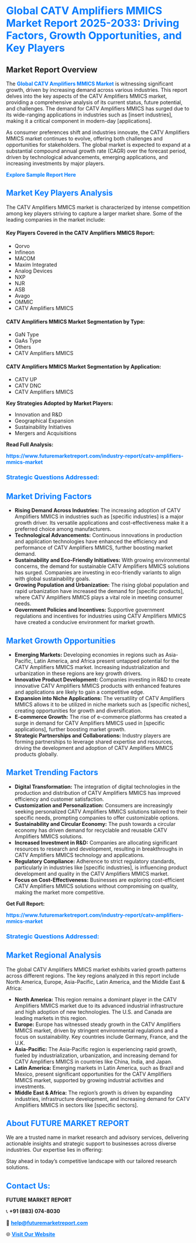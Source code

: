 <h1 style="color: #007BFF;">Global CATV Amplifiers MMICS Market Report 2025-2033: Driving Factors, Growth Opportunities, and Key Players</h1>

<section id="overview">
<h2>Market Report Overview</h2>
<p>The <a href="https://www.futuremarketreport.com/industry-report/catv-amplifiers-mmics-market" style="color: #007BFF; text-decoration: none;"><strong>Global CATV Amplifiers MMICS Market</strong></a> is witnessing significant growth, driven by increasing demand across various industries. This report delves into the key aspects of the CATV Amplifiers MMICS market, providing a comprehensive analysis of its current status, future potential, and challenges. The demand for CATV Amplifiers MMICS has surged due to its wide-ranging applications in industries such as [insert industries], making it a critical component in modern-day [applications].</p>
<p>As consumer preferences shift and industries innovate, the CATV Amplifiers MMICS market continues to evolve, offering both challenges and opportunities for stakeholders. The global market is expected to expand at a substantial compound annual growth rate (CAGR) over the forecast period, driven by technological advancements, emerging applications, and increasing investments by major players.</p>
</section>

<section id="overview">
<p><a href="https://www.futuremarketreport.com/request-sample/reportId=100000" style="color: #007BFF; text-decoration: none;"><strong>Explore Sample Report Here</strong></a></p>
</section>

<section id="key-players">
<h2 style="color: #007BFF;">Market Key Players Analysis</h2>
<p>The CATV Amplifiers MMICS market is characterized by intense competition among key players striving to capture a larger market share. Some of the leading companies in the market include:</p>
<h4>Key Players Covered in the CATV Amplifiers MMICS Report:</h4>
<ul><li>Qorvo</li><li>Infineon</li><li>MACOM</li><li>Maxim Integrated</li><li>Analog Devices</li><li>NXP</li><li>NJR</li><li>ASB</li><li>Avago</li><li>OMMIC</li><li>CATV Amplifiers MMICS</li></ul>
<h4>CATV Amplifiers MMICS Market Segmentation by Type:</h4>
<ul><li>GaN Type</li><li>GaAs Type</li><li>Others</li><li>CATV Amplifiers MMICS</li></ul>

<h4>CATV Amplifiers MMICS Market Segmentation by Application:</h4>
<ul><li>CATV UP</li><li>CATV DNC</li><li>CATV Amplifiers MMICS</li></ul>
<p><strong>Key Strategies Adopted by Market Players:</strong></p>
<ul>
<li>Innovation and R&D</li>
<li>Geographical Expansion</li>
<li>Sustainability Initiatives</li>
<li>Mergers and Acquisitions</li>
</ul>
</section>

<section>
<p><strong>Read Full Analysis: </strong></p><a href="https://www.futuremarketreport.com/industry-report/catv-amplifiers-mmics-market" style="color: #007BFF; text-decoration: none;"><strong>https://www.futuremarketreport.com/industry-report/catv-amplifiers-mmics-market</strong></a>
<h3 style="color: #007BFF;">Strategic Questions Addressed:</h3>
</section>

<section id="driving-factors">
<h2 style="color: #007BFF;">Market Driving Factors</h2>
<ul>
<li><strong>Rising Demand Across Industries:</strong> The increasing adoption of CATV Amplifiers MMICS in industries such as [specific industries] is a major growth driver. Its versatile applications and cost-effectiveness make it a preferred choice among manufacturers.</li>
<li><strong>Technological Advancements:</strong> Continuous innovations in production and application technologies have enhanced the efficiency and performance of CATV Amplifiers MMICS, further boosting market demand.</li>
<li><strong>Sustainability and Eco-Friendly Initiatives:</strong> With growing environmental concerns, the demand for sustainable CATV Amplifiers MMICS solutions has surged. Companies are investing in eco-friendly variants to align with global sustainability goals.</li>
<li><strong>Growing Population and Urbanization:</strong> The rising global population and rapid urbanization have increased the demand for [specific products], where CATV Amplifiers MMICS plays a vital role in meeting consumer needs.</li>
<li><strong>Government Policies and Incentives:</strong> Supportive government regulations and incentives for industries using CATV Amplifiers MMICS have created a conducive environment for market growth.</li>
</ul>
</section>

<section id="growth-opportunities">
<h2 style="color: #007BFF;">Market Growth Opportunities</h2>
<ul>
<li><strong>Emerging Markets:</strong> Developing economies in regions such as Asia-Pacific, Latin America, and Africa present untapped potential for the CATV Amplifiers MMICS market. Increasing industrialization and urbanization in these regions are key growth drivers.</li>
<li><strong>Innovative Product Development:</strong> Companies investing in R&D to create innovative CATV Amplifiers MMICS products with enhanced features and applications are likely to gain a competitive edge.</li>
<li><strong>Expansion into Niche Applications:</strong> The versatility of CATV Amplifiers MMICS allows it to be utilized in niche markets such as [specific niches], creating opportunities for growth and diversification.</li>
<li><strong>E-commerce Growth:</strong> The rise of e-commerce platforms has created a surge in demand for CATV Amplifiers MMICS used in [specific applications], further boosting market growth.</li>
<li><strong>Strategic Partnerships and Collaborations:</strong> Industry players are forming partnerships to leverage shared expertise and resources, driving the development and adoption of CATV Amplifiers MMICS products globally.</li>
</ul>
</section>

<section id="trending-factors">
<h2 style="color: #007BFF;">Market Trending Factors</h2>
<ul>
<li><strong>Digital Transformation:</strong> The integration of digital technologies in the production and distribution of CATV Amplifiers MMICS has improved efficiency and customer satisfaction.</li>
<li><strong>Customization and Personalization:</strong> Consumers are increasingly seeking personalized CATV Amplifiers MMICS solutions tailored to their specific needs, prompting companies to offer customizable options.</li>
<li><strong>Sustainability and Circular Economy:</strong> The push towards a circular economy has driven demand for recyclable and reusable CATV Amplifiers MMICS solutions.</li>
<li><strong>Increased Investment in R&D:</strong> Companies are allocating significant resources to research and development, resulting in breakthroughs in CATV Amplifiers MMICS technology and applications.</li>
<li><strong>Regulatory Compliance:</strong> Adherence to strict regulatory standards, particularly in industries like [specific industries], is influencing product development and quality in the CATV Amplifiers MMICS market.</li>
<li><strong>Focus on Cost-Effectiveness:</strong> Businesses are exploring cost-efficient CATV Amplifiers MMICS solutions without compromising on quality, making the market more competitive.</li>
</ul>
</section>

<section>
<p><strong>Get Full Report: </strong></p><a href="https://www.futuremarketreport.com/industry-report/catv-amplifiers-mmics-market" style="color: #007BFF; text-decoration: none;"><strong>https://www.futuremarketreport.com/industry-report/catv-amplifiers-mmics-market</strong></a>
<h3 style="color: #007BFF;">Strategic Questions Addressed:</h3>
</section>


<section id="regional-analysis">
<h2 style="color: #007BFF;">Market Regional Analysis</h2>
<p>The global CATV Amplifiers MMICS market exhibits varied growth patterns across different regions. The key regions analyzed in this report include North America, Europe, Asia-Pacific, Latin America, and the Middle East & Africa:</p>
<ul>
<li><strong>North America:</strong> This region remains a dominant player in the CATV Amplifiers MMICS market due to its advanced industrial infrastructure and high adoption of new technologies. The U.S. and Canada are leading markets in this region.</li>
<li><strong>Europe:</strong> Europe has witnessed steady growth in the CATV Amplifiers MMICS market, driven by stringent environmental regulations and a focus on sustainability. Key countries include Germany, France, and the U.K.</li>
<li><strong>Asia-Pacific:</strong> The Asia-Pacific region is experiencing rapid growth, fueled by industrialization, urbanization, and increasing demand for CATV Amplifiers MMICS in countries like China, India, and Japan.</li>
<li><strong>Latin America:</strong> Emerging markets in Latin America, such as Brazil and Mexico, present significant opportunities for the CATV Amplifiers MMICS market, supported by growing industrial activities and investments.</li>
<li><strong>Middle East & Africa:</strong> The region’s growth is driven by expanding industries, infrastructure development, and increasing demand for CATV Amplifiers MMICS in sectors like [specific sectors].</li>
</ul>
</section>

<footer>
<h2 style="color: #007BFF;">About FUTURE MARKET REPORT</h2>
<p>We are a trusted name in market research and advisory services, delivering actionable insights and strategic support to businesses across diverse industries. Our expertise lies in offering:</p>

<p>Stay ahead in today’s competitive landscape with our tailored research solutions.</p>

<h2 style="color: #007BFF;">Contact Us:</h2>
<p><strong>FUTURE MARKET REPORT</strong></p>
<p>📞 <strong>+91 (883) 074-8030</strong></p>
<p>📧 <strong><a href="mailto:help@futuremarketreport.com" style="color: #007BFF;">help@futuremarketreport.com</a></strong></p>
<p>🌐 <strong><a href="https://www.futuremarketreport.com/" style="color: #007BFF;">Visit Our Website</a></strong></p>
</footer>